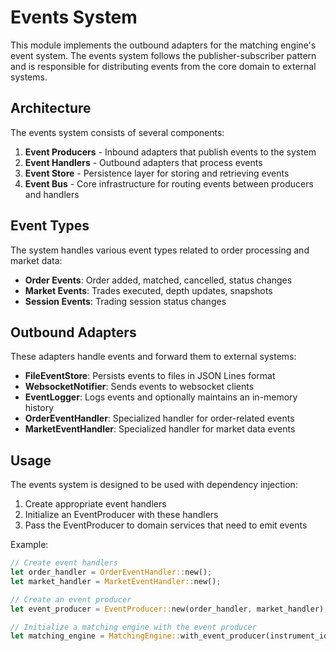 # Events System

This module implements the outbound adapters for the matching engine's event system. The events system follows the publisher-subscriber pattern and is responsible for distributing events from the core domain to external systems.

## Architecture

The events system consists of several components:

1. **Event Producers** - Inbound adapters that publish events to the system
2. **Event Handlers** - Outbound adapters that process events
3. **Event Store** - Persistence layer for storing and retrieving events
4. **Event Bus** - Core infrastructure for routing events between producers and handlers

## Event Types

The system handles various event types related to order processing and market data:

- **Order Events**: Order added, matched, cancelled, status changes
- **Market Events**: Trades executed, depth updates, snapshots
- **Session Events**: Trading session status changes

## Outbound Adapters

These adapters handle events and forward them to external systems:

- **FileEventStore**: Persists events to files in JSON Lines format
- **WebsocketNotifier**: Sends events to websocket clients
- **EventLogger**: Logs events and optionally maintains an in-memory history
- **OrderEventHandler**: Specialized handler for order-related events
- **MarketEventHandler**: Specialized handler for market data events

## Usage

The events system is designed to be used with dependency injection:

1. Create appropriate event handlers
2. Initialize an EventProducer with these handlers
3. Pass the EventProducer to domain services that need to emit events

Example:

```rust
// Create event handlers
let order_handler = OrderEventHandler::new();
let market_handler = MarketEventHandler::new();

// Create an event producer
let event_producer = EventProducer::new(order_handler, market_handler);

// Initialize a matching engine with the event producer
let matching_engine = MatchingEngine::with_event_producer(instrument_id, event_producer);
``` 